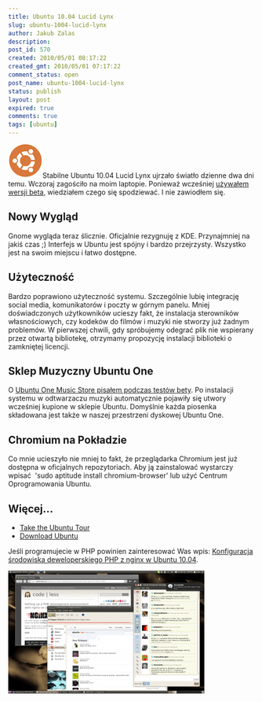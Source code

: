 ```yaml
---
title: Ubuntu 10.04 Lucid Lynx
slug: ubuntu-1004-lucid-lynx
author: Jakub Zalas
description: 
post_id: 570
created: 2010/05/01 08:17:22
created_gmt: 2010/05/01 07:17:22
comment_status: open
post_name: ubuntu-1004-lucid-lynx
status: publish
layout: post
expired: true
comments: true
tags: [ubuntu]
---
```


![Ubuntu Logo](/uploads/wp//2010/05/ubuntulogo-circle.png)Stabilne Ubuntu 10.04 Lucid Lynx ujrzało światło dzienne dwa dni temu. Wczoraj zagościło na moim laptopie. Ponieważ wcześniej [używałem wersji beta](/ubuntu-1004-lucid-lynx-jest-juz-za-rogiem), wiedziałem czego się spodziewać. I nie zawiodłem się.

## Nowy Wygląd

Gnome wygląda teraz ślicznie. Oficjalnie rezygnuję z KDE. Przynajmniej na jakiś czas ;) Interfejs w Ubuntu jest spójny i bardzo przejrzysty. Wszystko jest na swoim miejscu i łatwo dostępne. 

## Użyteczność

Bardzo poprawiono użyteczność systemu. Szczególnie lubię integrację social media, komunikatorów i poczty w górnym panelu. Mniej doświadczonych użytkowników ucieszy fakt, że instalacja sterowników własnościowych, czy kodeków do filmów i muzyki nie stworzy już żadnym problemów. W pierwszej chwili, gdy spróbujemy odegrać plik nie wspierany przez otwartą bibliotekę, otrzymamy propozycję instalacji biblioteki o zamkniętej licencji. 

## Sklep Muzyczny Ubuntu One

O [Ubuntu One Music Store pisałem podczas testów bety](/sklep-muzyczny-w-ubuntu-ubuntu-one-music-store). Po instalacji systemu w odtwarzaczu muzyki automatycznie pojawiły się utwory wcześniej kupione w sklepie Ubuntu. Domyślnie każda piosenka składowana jest także w naszej przestrzeni dyskowej Ubuntu One. 

## Chromium na Pokładzie

Co mnie ucieszyło nie mniej to fakt, że przeglądarka Chromium jest już dostępna w oficjalnych repozytoriach. Aby ją zainstalować wystarczy wpisać  'sudo aptitude install chromium-browser' lub użyć Centrum Oprogramowania Ubuntu. 

## Więcej...

  * [Take the Ubuntu Tour](http://www.ubuntu.com/products/whatisubuntu/1004features)
  * [Download Ubuntu](http://www.ubuntu.com/getubuntu/download)

Jeśli programujecie w PHP powinien zainteresować Was wpis: [Konfiguracja środowiska deweloperskiego PHP z nginx w Ubuntu 10.04](/konfiguracja-srodowiska-deweloperskiego-php-z-nginx-w-ubuntu-1004).

![Ubuntu 10.04 Lucid Lynx](/uploads/wp//2010/05/ubuntu1004-02-400x250.png)
